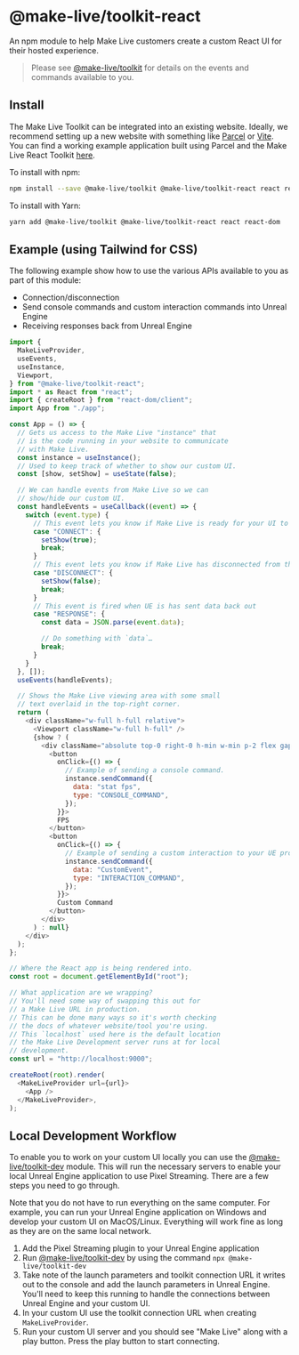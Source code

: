 # @make-live/toolkit-react

An npm module to help Make Live customers create a custom React UI for their hosted experience.

> Please see [@make-live/toolkit](../make-live-toolkit/README.md) for details on the events and commands available to you.

## Install

The Make Live Toolkit can be integrated into an existing website. Ideally, we recommend setting up a new website with something like [Parcel](https://parceljs.org) or [Vite](https://vitejs.dev). You can find a working example application built using Parcel and the Make Live React Toolkit [here](./examples/toolkit-react-example).

To install with npm:

```sh
npm install --save @make-live/toolkit @make-live/toolkit-react react react-dom
```

To install with Yarn:

```sh
yarn add @make-live/toolkit @make-live/toolkit-react react react-dom
```

## Example (using Tailwind for CSS)

The following example show how to use the various APIs available to you as part of this module:

- Connection/disconnection
- Send console commands and custom interaction commands into Unreal Engine
- Receiving responses back from Unreal Engine

```js
import {
  MakeLiveProvider,
  useEvents,
  useInstance,
  Viewport,
} from "@make-live/toolkit-react";
import * as React from "react";
import { createRoot } from "react-dom/client";
import App from "./app";

const App = () => {
  // Gets us access to the Make Live "instance" that
  // is the code running in your website to communicate
  // with Make Live.
  const instance = useInstance();
  // Used to keep track of whether to show our custom UI.
  const [show, setShow] = useState(false);

  // We can handle events from Make Live so we can
  // show/hide our custom UI.
  const handleEvents = useCallback((event) => {
    switch (event.type) {
      // This event lets you know if Make Live is ready for your UI to be displayed.
      case "CONNECT": {
        setShow(true);
        break;
      }
      // This event lets you know if Make Live has disconnected from the server.
      case "DISCONNECT": {
        setShow(false);
        break;
      }
      // This event is fired when UE is has sent data back out
      case "RESPONSE": {
        const data = JSON.parse(event.data);

        // Do something with `data`…
        break;
      }
    }
  }, []);
  useEvents(handleEvents);

  // Shows the Make Live viewing area with some small
  // text overlaid in the top-right corner.
  return (
    <div className="w-full h-full relative">
      <Viewport className="w-full h-full" />
      {show ? (
        <div className="absolute top-0 right-0 h-min w-min p-2 flex gap-2 items-center">
          <button
            onClick={() => {
              // Example of sending a console command.
              instance.sendCommand({
                data: "stat fps",
                type: "CONSOLE_COMMAND",
              });
            }}>
            FPS
          </button>
          <button
            onClick={() => {
              // Example of sending a custom interaction to your UE project.
              instance.sendCommand({
                data: "CustomEvent",
                type: "INTERACTION_COMMAND",
              });
            }}>
            Custom Command
          </button>
        </div>
      ) : null}
    </div>
  );
};

// Where the React app is being rendered into.
const root = document.getElementById("root");

// What application are we wrapping?
// You'll need some way of swapping this out for
// a Make Live URL in production.
// This can be done many ways so it's worth checking
// the docs of whatever website/tool you're using.
// This `localhost` used here is the default location
// the Make Live Development server runs at for local
// development.
const url = "http://localhost:9000";

createRoot(root).render(
  <MakeLiveProvider url={url}>
    <App />
  </MakeLiveProvider>,
);
```

## Local Development Workflow

To enable you to work on your custom UI locally you can use the [@make-live/toolkit-dev](../make-live-toolkit-dev) module. This will run the necessary servers to enable your local Unreal Engine application to use Pixel Streaming. There are a few steps you need to go through.

Note that you do not have to run everything on the same computer. For example, you can run your Unreal Engine application on Windows and develop your custom UI on MacOS/Linux. Everything will work fine as long as they are on the same local network.

1. Add the Pixel Streaming plugin to your Unreal Engine application
1. Run [@make-live/toolkit-dev](../make-live-toolkit-dev) by using the command `npx @make-live/toolkit-dev`
1. Take note of the launch parameters and toolkit connection URL it writes out to the console and add the launch parameters in Unreal Engine. You'll need to keep this running to handle the connections between Unreal Engine and your custom UI.
1. In your custom UI use the toolkit connection URL when creating `MakeLiveProvider`.
1. Run your custom UI server and you should see "Make Live" along with a play button. Press the play button to start connecting.
